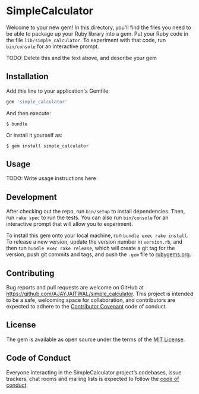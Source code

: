 # SimpleCalculator

Welcome to your new gem! In this directory, you'll find the files you need to be able to package up your Ruby library into a gem. Put your Ruby code in the file `lib/simple_calculator`. To experiment with that code, run `bin/console` for an interactive prompt.

TODO: Delete this and the text above, and describe your gem

## Installation

Add this line to your application's Gemfile:

```ruby
gem 'simple_calculator'
```

And then execute:

    $ bundle

Or install it yourself as:

    $ gem install simple_calculator

## Usage

TODO: Write usage instructions here

## Development

After checking out the repo, run `bin/setup` to install dependencies. Then, run `rake spec` to run the tests. You can also run `bin/console` for an interactive prompt that will allow you to experiment.

To install this gem onto your local machine, run `bundle exec rake install`. To release a new version, update the version number in `version.rb`, and then run `bundle exec rake release`, which will create a git tag for the version, push git commits and tags, and push the `.gem` file to [rubygems.org](https://rubygems.org).

## Contributing

Bug reports and pull requests are welcome on GitHub at https://github.com/AJAYJAITWAL/simple_calculator. This project is intended to be a safe, welcoming space for collaboration, and contributors are expected to adhere to the [Contributor Covenant](http://contributor-covenant.org) code of conduct.

## License

The gem is available as open source under the terms of the [MIT License](https://opensource.org/licenses/MIT).

## Code of Conduct

Everyone interacting in the SimpleCalculator project’s codebases, issue trackers, chat rooms and mailing lists is expected to follow the [code of conduct](https://github.com/AJAYJAITWAL/simple_calculator/blob/master/CODE_OF_CONDUCT.md).
